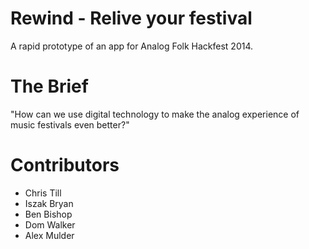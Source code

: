 Rewind - Relive your festival
======

A rapid prototype of an app for Analog Folk Hackfest 2014.

The Brief
======

"How can we use digital technology to make the analog experience of music festivals even better?"


Contributors
======

- Chris Till
- Iszak Bryan
- Ben Bishop
- Dom Walker
- Alex Mulder
